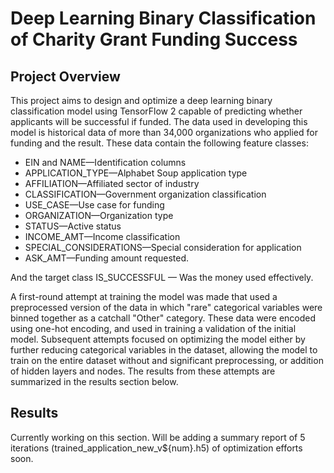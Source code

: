 # Deep Learning Binary Classification of Charity Grant Funding Success
## Project Overview
This project aims to design and optimize a deep learning binary classification model using TensorFlow 2 capable of predicting whether applicants will be successful if funded. The data used in developing this model is historical data of more than 34,000 organizations who applied for funding and the result. These data contain the following feature classes:
- EIN and NAME—Identification columns
- APPLICATION_TYPE—Alphabet Soup application type
- AFFILIATION—Affiliated sector of industry
- CLASSIFICATION—Government organization classification
- USE_CASE—Use case for funding
- ORGANIZATION—Organization type
- STATUS—Active status
- INCOME_AMT—Income classification
- SPECIAL_CONSIDERATIONS—Special consideration for application
- ASK_AMT—Funding amount requested.

And the target class IS_SUCCESSFUL — Was the money used effectively.

A first-round attempt at training the model was made that used a preprocessed version of the data in which "rare" categorical variables were binned together as a catchall "Other" category. These data were encoded using one-hot encoding, and used in training a validation of the initial model. Subsequent attempts focused on optimizing the model either by further reducing categorical variables in the dataset, allowing the model to train on the entire dataset without and significant preprocessing, or addition of hidden layers and nodes. The results from these attempts are summarized in the results section below.

## Results
Currently working on this section. Will be adding a summary report of 5 iterations (trained_application_new_v${num}.h5) of optimization efforts soon. 
